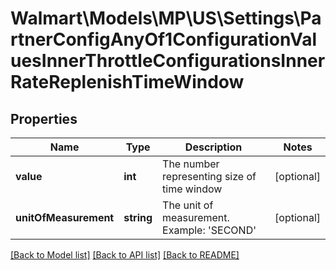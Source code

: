 # Walmart\Models\MP\US\Settings\PartnerConfigAnyOf1ConfigurationValuesInnerThrottleConfigurationsInnerRateReplenishTimeWindow

## Properties

Name | Type | Description | Notes
------------ | ------------- | ------------- | -------------
**value** | **int** | The number representing size of time window | [optional]
**unitOfMeasurement** | **string** | The unit of measurement. Example: 'SECOND' | [optional]


[[Back to Model list]](./) [[Back to API list]](../../../../../README.md#supported-apis) [[Back to README]](../../../../../README.md)
